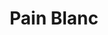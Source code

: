 ---
layout: recette-v2
categories: [recettes]
hidden: true
lang: fr
sitemap: true
title: Pain Blanc
type: boulangerie
---